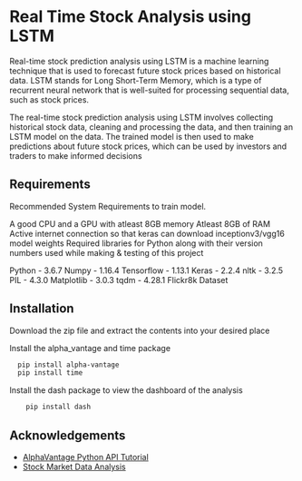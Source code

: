 
# Real Time Stock Analysis using LSTM

Real-time stock prediction analysis using LSTM is a machine learning technique that is used to forecast future stock prices based on historical data. LSTM stands for Long Short-Term Memory, which is a type of recurrent neural network that is well-suited for processing sequential data, such as stock prices.

The real-time stock prediction analysis using LSTM involves collecting historical stock data, cleaning and processing the data, and then training an LSTM model on the data. The trained model is then used to make predictions about future stock prices, which can be used by investors and traders to make informed decisions

## Requirements

Recommended System Requirements to train model.

A good CPU and a GPU with atleast 8GB memory
Atleast 8GB of RAM
Active internet connection so that keras can download inceptionv3/vgg16 model weights
Required libraries for Python along with their version numbers used while making & testing of this project

Python - 3.6.7
Numpy - 1.16.4
Tensorflow - 1.13.1
Keras - 2.2.4
nltk - 3.2.5
PIL - 4.3.0
Matplotlib - 3.0.3
tqdm - 4.28.1
Flickr8k Dataset
## Installation

Download the zip file and extract the contents into your desired place

Install the alpha_vantage and time package

```bash
  pip install alpha-vantage
  pip install time
```

Install the dash package to view the dashboard of the analysis

```bash
    pip install dash
```
    
## Acknowledgements

 - [AlphaVantage Python API Tutorial](https://analyzingalpha.com/alpha-vantage-api-python-tutorial)
 - [Stock Market Data Analysis](https://www.kaggle.com/code/dhimananubhav/stock-market-data-analysis-with-python)


